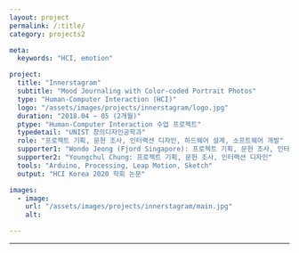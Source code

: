 ```yaml
---
layout: project
permalink: /:title/
category: projects2

meta:
  keywords: "HCI, emotion"

project:
  title: "Innerstagram"
  subtitle: "Mood Journaling with Color-coded Portrait Photos"
  type: "Human-Computer Interaction (HCI)"
  logo: "/assets/images/projects/innerstagram/logo.jpg"
  duration: "2018.04 ~ 05 (2개월)"
  ptype: "Human-Computer Interaction 수업 프로젝트"
  typedetail: "UNIST 창의디자인공학과"
  role: "프로젝트 기획, 문헌 조사, 인터랙션 디자인, 하드웨어 설계, 소프트웨어 개발"
  supporter1: "Wondo Jeong (Fjord Singapore): 프로젝트 기획, 문헌 조사, 인터랙션 디자인, UI 디자인"
  supporter2: "Youngchul Chung: 프로젝트 기획, 문헌 조사, 인터랙션 디자인"
  tools: "Arduino, Processing, Leap Motion, Sketch"
  output: "HCI Korea 2020 학회 논문"

images:
  - image:
    url: "/assets/images/projects/innerstagram/main.jpg"
    alt:

---
```

---
<br>
